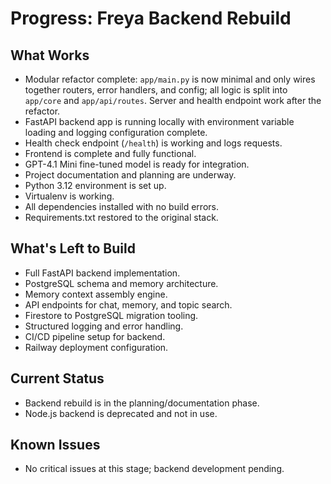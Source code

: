 # Progress: Freya Backend Rebuild

## What Works

- Modular refactor complete: `app/main.py` is now minimal and only wires together routers, error handlers, and config; all logic is split into `app/core` and `app/api/routes`. Server and health endpoint work after the refactor.
- FastAPI backend app is running locally with environment variable loading and logging configuration complete.
- Health check endpoint (`/health`) is working and logs requests.
- Frontend is complete and fully functional.
- GPT-4.1 Mini fine-tuned model is ready for integration.
- Project documentation and planning are underway.
- Python 3.12 environment is set up.
- Virtualenv is working.
- All dependencies installed with no build errors.
- Requirements.txt restored to the original stack.

## What's Left to Build

- Full FastAPI backend implementation.
- PostgreSQL schema and memory architecture.
- Memory context assembly engine.
- API endpoints for chat, memory, and topic search.
- Firestore to PostgreSQL migration tooling.
- Structured logging and error handling.
- CI/CD pipeline setup for backend.
- Railway deployment configuration.

## Current Status

- Backend rebuild is in the planning/documentation phase.
- Node.js backend is deprecated and not in use.

## Known Issues

- No critical issues at this stage; backend development pending.
